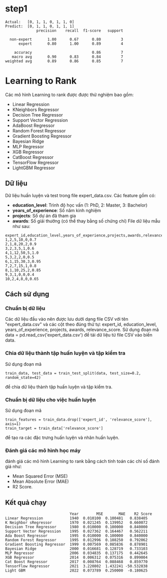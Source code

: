 # step1
```
Actual:   [0, 1, 1, 0, 1, 1, 0]
Predict:  [0, 1, 1, 0, 1, 1, 1]
              precision    recall  f1-score   support

  non-expert       1.00      0.67      0.80         3
      expert       0.80      1.00      0.89         4

    accuracy                           0.86         7
   macro avg       0.90      0.83      0.84         7
weighted avg       0.89      0.86      0.85         7
```

# Learning to Rank
Các mô hình Learning to rank được được thử nghiệm bao gồm:
- Linear Regression
- KNeighbors Regressor
- Decision Tree Regressor
- Support Vector Regression
- AdaBoost Regressor
- Random Forest Regressor
- Gradient Boosting Regressor
- Bayesian Ridge
- MLP Regressor
- XGB Regressor
- CatBoost Regressor
- TensorFlow Regressor
- LightGBM Regressor

## Dữ liệu
Dữ liệu huấn luyện và test trong file expert_data.csv. Các feature gồm có:
- **education_level**: Trình độ học vấn (1: PhD, 2: Master, 3: Bachelor)
- **years_of_experience**: Số năm kinh nghiệm
- **projects**: Số dự án đã tham gia
- **awards**: Số giải thưởng (có thể thay bằng số chứng chỉ)
File dữ liệu mẫu như sau:
```data
expert_id,education_level,years_of_experience,projects,awards,relevance_score
1,2,5,10,0,0.7
2,1,8,20,2,0.9
3,2,3,5,1,0.6
4,1,12,50,5,1.0
5,3,2,2,0,0.5
6,1,15,30,3,0.95
7,2,7,15,1,0.8
8,1,10,25,2,0.85
9,3,1,0,0,0.4
10,2,4,8,0,0.65

```
## Cách sử dụng
### Chuẩn bị dữ liệu
Các dữ liệu đầu vào nên được lưu dưới dạng file CSV với tên "expert_data.csv" và các cột theo đúng thứ tự: expert_id, education_level, years_of_experience, projects, awards, relevance_score.
Sử dụng đoạn mã data = pd.read_csv('expert_data.csv') để tải dữ liệu từ file CSV vào biến data.
### Chia dữ liệu thành tập huấn luyện và tập kiểm tra
Sử dụng đoạn mã 
```
train_data, test_data = train_test_split(data, test_size=0.2, random_state=42)
```
để chia dữ liệu thành tập huấn luyện và tập kiểm tra.
### Chuẩn bị dữ liệu cho việc huấn luyện
Sử dụng đoạn mã 
```
train_features = train_data.drop(['expert_id', 'relevance_score'], axis=1) 
train_target = train_data['relevance_score'] 
```
để tạo ra các đặc trưng huấn luyện và nhãn huấn luyện.
### Đánh giá các mô hình học máy
đánh giá các mô hình Learning to rank bằng cách tính toán các chỉ số đánh giá như: 
- Mean Squared Error (MSE)
- Mean Absolute Error (MAE)
- R2 Score.

## Kết quả chạy
```
                             Year        MSE       MAE    R2 Score
Linear Regression            1940  0.010100  0.100481   0.838405
K Neighbor sRegressor        1970  0.021245  0.139952   0.660072
Decision Tree Regressor      1980  0.010000  0.100000   0.840000
Support Vector Regression    1995  0.027362  0.164467   0.562211
Ada Boost Regressor          1995  0.010000  0.100000   0.840000
Random Forest Regressor      1995  0.012996  0.108250   0.792062
Gradient Boosting Regressor  1999  0.007569  0.085836   0.878901
Bayesian Ridge               2000  0.016681  0.128719   0.733103
MLP Regressor                2006  0.034835  0.137175   0.442645
XGB Regressor                2014  0.006312  0.075316   0.899004
Cat Boost Regressor          2017  0.008764  0.088468   0.859770
TensorFlow Regressor         2021  3.220802  1.432241 -50.532838
Light GBM                    2022  0.073789  0.250000  -0.180625
```